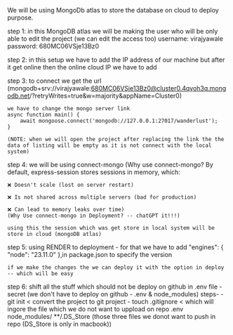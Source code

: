 We will be using MongoDb atlas to store the database on cloud to deploy purpose.


step 1:
    in this MongoDB atlas we will be making the user who will be only able to edit the project (we can edit the access too)
    username: virajyawale
    password: 680MC06VSje13Bz0

step 2:
    in this setup  we have to add the IP address of our machine but after it get online then the online cloud IP we have to add

step 3:
    to connect we get the url
    (mongodb+srv://virajyawale:680MC06VSje13Bz0@cluster0.4qyoh3q.mongodb.net/?retryWrites=true&w=majority&appName=Cluster0)

    we have to change the mongo server link
    async function main() {
        await mongoose.connect('mongodb://127.0.0.1:27017/wanderlust');
    }

    (NOTE: when we will open the project after replacing the link the the data of listing will be empty as it is not connect with the local system)

step 4:
    we will be using connect-mongo 
    (Why use connect-mongo?
    By default, express-session stores sessions in memory, which:

    ❌ Doesn't scale (lost on server restart)

    ❌ Is not shared across multiple servers (bad for production)

    ❌ Can lead to memory leaks over time)
    (Why Use connect-mongo in Deployment? -- chatGPT it!!!)

    using this the session which was get store in local system will be store in cloud (mongoDB atlas)

step 5: 
    using RENDER to deployment
        - for that we have to add "engines": {
                "node": "23.11.0"
            },in package.json to specify the version

    if we make the changes the we can deploy it with the option in deploy -- which will be easy

step 6: shift all the stuff which should not be deploy on github in .env file
        - secret
        (we don't have to deploy on github - .env & node_modules)
        steps-
            - git init  < convert the project to git project
            - touch .gitignore  < which will ingore the file which we do not want to uppload on repo
                .env
                node_modules/
                **/.DS_Store    (those three files we donot want to push in repo (DS_Store is only in macbook))
